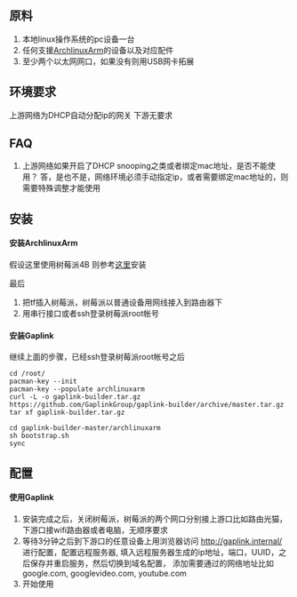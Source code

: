 ## 原料

1. 本地linux操作系统的pc设备一台
2. 任何支援[ArchlinuxArm](https://archlinuxarm.org/)的设备以及对应配件
3. 至少两个以太网网口，如果没有则用USB网卡拓展

## 环境要求

上游网络为DHCP自动分配ip的网关
下游无要求

## FAQ
1. 上游网络如果开启了DHCP snooping之类或者绑定mac地址，是否不能使用？
答，是也不是，网络环境必须手动指定ip，或者需要绑定mac地址的，则需要特殊调整才能使用

## 安装

#### 安装ArchlinuxArm

假设这里使用树莓派4B
则参考[这里](https://archlinuxarm.org/platforms/armv8/broadcom/raspberry-pi-4#installation)安装

最后

1. 把tf插入树莓派，树莓派以普通设备用网线接入到路由器下
2. 用串行接口或者ssh登录树莓派root帐号


#### 安装Gaplink

继续上面的步骤，已经ssh登录树莓派root帐号之后

```
cd /root/
pacman-key --init
pacman-key --populate archlinuxarm
curl -L -o gaplink-builder.tar.gz https://github.com/GaplinkGroup/gaplink-builder/archive/master.tar.gz
tar xf gaplink-builder.tar.gz

cd gaplink-builder-master/archlinuxarm
sh bootstrap.sh
sync
```

## 配置

#### 使用Gaplink

1. 安装完成之后，关闭树莓派，树莓派的两个网口分别接上游口比如路由光猫，下游口接wifi路由器或者电脑，无顺序要求
2. 等待3分钟之后到下游口的任意设备上用浏览器访问 http://gaplink.internal/ 进行配置，配置远程服务器,
填入远程服务器生成的ip地址，端口，UUID，之后保存并重启服务，然后切换到域名配置，
添加需要通过的网络地址比如 google.com, googlevideo.com, youtube.com
3. 开始使用
